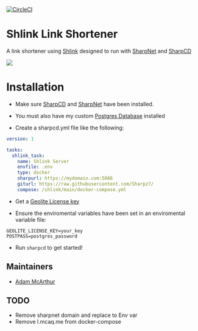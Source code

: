 [![CircleCI](https://circleci.com/gh/Sharpz7/shlink/tree/main.svg?style=svg)](https://circleci.com/gh/Sharpz7/shlink/tree/main)

# Shlink Link Shortener

A link shortener using [Shlink](https://shlink.io/) designed to run with [SharpNet](https://github.com/Sharpz7/sharpnet) and [SharpCD](https://github.com/Sharpz7/sharpcd)

![](https://files.mcaq.me/h7sv.png)

# Installation

- Make sure [SharpCD](https://github.com/Sharpz7/sharpcd) and [SharpNet](https://github.com/Sharpz7/sharpnet) have been installed.

- You must also have my custom [Postgres Database](https://github.com/Sharpz7/postgres) installed

- Create a sharpcd.yml file like the following:

```yml
version: 1

tasks:
  shlink_task:
    name: Shlink Server
    envfile: .env
    type: docker
    sharpurl: https://mydomain.com:5666
    giturl: https://raw.githubusercontent.com/Sharpz7/
    compose: /shlink/main/docker-compose.yml
```

- Get a [Geolite License key](https://shlink.io/documentation/geolite-license-key/)

- Ensure the enviromental variables have been set in an enviromental variable file:

```env
GEOLITE_LICENSE_KEY=your_key
POSTPASS=postgres_password
```

- Run `sharpcd` to get started!


## Maintainers

- [Adam McArthur](https://adam.mcaq.me)

## TODO

- Remove sharpnet domain and replace to Env var
- Remove l.mcaq.me from docker-compose